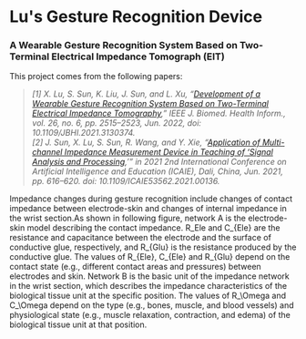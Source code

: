 # Lu's Gesture Recognition Device
### A Wearable Gesture Recognition System Based on Two-Terminal Electrical Impedance Tomograph (EIT)

This project comes from the following papers:  
>*[1] X. Lu, S. Sun, K. Liu, J. Sun, and L. Xu, “[Development of a Wearable Gesture Recognition System Based on Two-Terminal Electrical Impedance Tomography](https://ieeexplore.ieee.org/document/9626614),” IEEE J. Biomed. Health Inform., vol. 26, no. 6, pp. 2515–2523, Jun. 2022, doi: 10.1109/JBHI.2021.3130374.*  
>*[2] J. Sun, X. Lu, S. Sun, R. Wang, and Y. Xie, “[Application of Multi-channel Impedance Measurement Device in Teaching of ‘Signal Analysis and Processing](https://ieeexplore.ieee.org/document/9534540),’” in 2021 2nd International Conference on Artificial Intelligence and Education (ICAIE), Dali, China, Jun. 2021, pp. 616–620. doi: 10.1109/ICAIE53562.2021.00136.*

Impedance changes during gesture recognition include changes of contact impedance between electrode-skin and changes of internal impedance in the wrist section.As shown in following figure, network A is the electrode-skin model describing the contact impedance. R_Ele and C_{Ele} are the resistance and capacitance between the electrode and the surface of conductive glue, respectively, and R_{Glu} is the resistance produced by the conductive glue. The values of R_{Ele}, C_{Ele} and R_{Glu} depend on the contact state (e.g., different contact areas and pressures) between electrodes and skin. Network B is the basic unit of the impedance network in the wrist section, which describes the impedance characteristics of the biological tissue unit at the specific position. The values of R_\Omega and C_\Omega depend on the type (e.g., bones, muscle, and blood vessels) and physiological state (e.g., muscle relaxation, contraction, and edema) of the biological tissue unit at that position.


